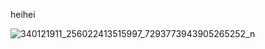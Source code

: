 heihei

![340121911_256022413515997_7293773943905265252_n](https://github.com/user-attachments/assets/531bb939-696c-4d0b-bd40-c4c0cacf2320)
